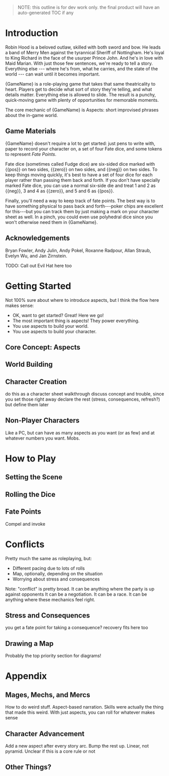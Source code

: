 ---
---

> NOTE: this outline is for dev work only. the final product will have an auto-generated TOC if any

# Introduction

Robin Hood is a beloved outlaw, skilled with both sword and bow.
He leads a band of Merry Men against the tyrannical Sheriff of Nottingham.
He's loyal to King Richard in the face of the usurper Prince John.
And he's in love with Maid Marian.
With just those few sentences, we're ready to tell a story.
Everything else --- where he's from, what he carries, and the state of the world --- can wait until it becomes important.

{GameName} is a role-playing game that takes that same theatricality to heart.
Players get to decide what sort of story they're telling, and what details matter.
Everything else is allowed to slide.
The result is a punchy, quick-moving game with plenty of opportunities for memorable moments.

The core mechanic of {GameName} is Aspects: short improvised phrases about the in-game world.

## Game Materials

{GameName} doesn't require a lot to get started: just pens to write with, paper to record your character on, a set of four Fate dice, and some tokens to represent _Fate Points_.

Fate dice (sometimes called Fudge dice) are six-sided dice marked with {{pos}} on two sides, {{zero}} on two sides, and {{neg}} on two sides.
To keep things moving quickly, it's best to have a set of four dice for each player rather than passing them back and forth.
If you don't have specially marked Fate dice, you can use a normal six-side die and treat 1 and 2 as <span class="nowrap">{{neg}},</span> 3 and 4 as <span class="nowrap">{{zero}},</span> and 5 and 6 as <span class="nowrap">{{pos}}.</span>

Finally, you'll need a way to keep track of fate points.
The best way is to have something physical to pass back and forth---poker chips are excellent for this---but you can track them by just making a mark on your character sheet as well.
In a pinch, you could even use polyhedral dice since you won't otherwise need them in {GameName}.

## Acknowledgements

Bryan Fowler,
Andy Julin,
Andy Pokel,
Roxanne Radpour,
Allan Straub,
Evelyn Wu,
and
Jan Zirnstein.

TODO: Call out Evil Hat here too

# Getting Started

Not 100% sure about where to introduce aspects, but I think the flow here makes sense:

- OK, want to get started? Great! Here we go!
- The most important thing is aspects! They power everything.
- You use aspects to build your world.
- You use aspects to build your character.

## Core Concept: Aspects

## World Building

## Character Creation

do this as a character sheet walkthrough
discuss concept and trouble, since you set those right away
declare the rest (stress, consequences, refresh?) but define them later

## Non-Player Characters

Like a PC, but can have as many aspects as you want (or as few) and at whatever numbers you want.
Mobs.

# How to Play

## Setting the Scene

## Rolling the Dice

## Fate Points

Compel and invoke

# Conflicts

Pretty much the same as roleplaying, but:
- Different pacing due to lots of rolls
- Map, optionally, depending on the situation
- Worrying about stress and consequences

Note: "conflict" is pretty broad.
It can be anything where the party is up against opponents
It can be a negotiation.
It can be a race.
It can be anything where these mechanics feel right.

## Stress and Consequences

you get a fate point for taking a consequence?
recovery fits here too

## Drawing a Map

Probably the top priority section for diagrams!

# Appendix

## Mages, Mechs, and Mercs

How to do weird stuff.
Aspect-based narration.
Skills were actually the thing that made this weird.
With just aspects, you can roll for whatever makes sense

## Character Advancement

Add a new aspect after every story arc.
Bump the rest up.
Linear, not pyramid.
Unclear if this is a core rule or not

## Other Things?


[fate_core]: https://www.evilhat.com/home/fate-core/
[fae]: https://www.evilhat.com/home/fae/

